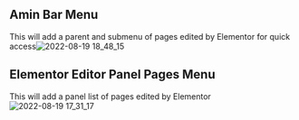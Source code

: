 ## Amin Bar Menu

This will add a parent and submenu of pages edited by Elementor for quick access![2022-08-19 18_48_15](https://user-images.githubusercontent.com/42153624/185728051-f17fa858-17b3-4a76-93ee-b39b32a36e0b.jpg)

## Elementor Editor Panel Pages Menu

This will add a panel list of pages edited by Elementor![2022-08-19 17_31_17](https://user-images.githubusercontent.com/42153624/185728114-8267142c-b81f-4a54-83da-7cb2c3a08f7a.jpg)

